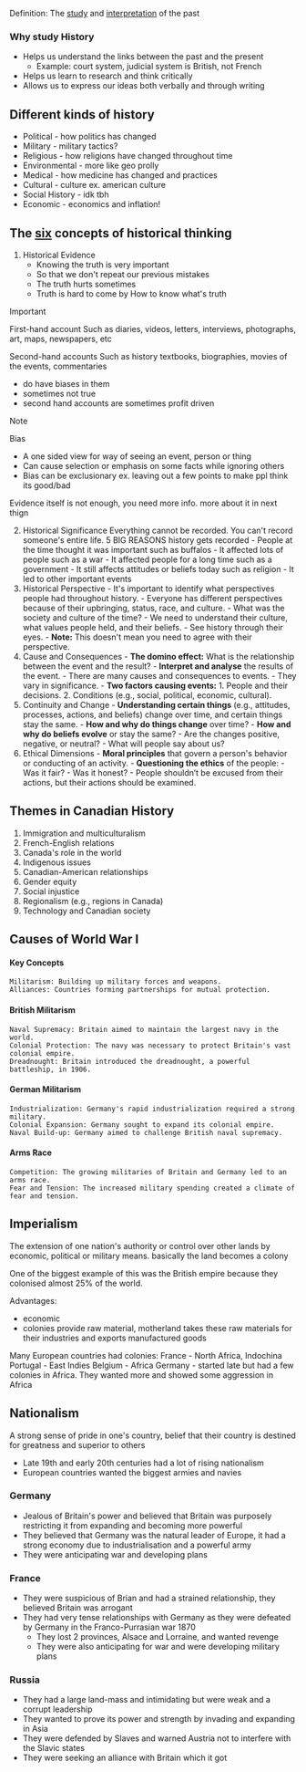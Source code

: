 Definition: The <u>study</u> and <u>interpretation</u> of the past

### Why study History
- Helps us understand the links between the past and the present
	- Example: court system, judicial system is British, not French
- Helps us learn to research and think critically
- Allows us to express our ideas both verbally and through writing

## Different kinds of history
- Political - how politics has changed
- Military - military tactics?
- Religious - how religions have changed throughout time
- Environmental - more like geo prolly
- Medical - how medicine has changed and practices
- Cultural - culture ex. american culture
- Social History - idk tbh
- Economic - economics and inflation!

## The <u>six</u> concepts of historical thinking
1. Historical Evidence
	-  Knowing the truth is very important
	-  So that we don't repeat our previous mistakes
	-  The truth hurts sometimes
	-  Truth is hard to come by
		How to know what's truth

> [!important]
> First-hand account
> Such as diaries, videos, letters, interviews, photographs, art, maps, newspapers, etc
>    
> Second-hand accounts
> Such as history textbooks, biographies, movies of the events, commentaries
> 
>  - do have biases in them
>  - sometimes not true
>  - second hand accounts are sometimes profit driven  

 > [!note]
 > Bias
 > - A one sided view for way of seeing an event, person or thing
>-  Can cause selection or emphasis on some facts while ignoring others
>-  Bias can be exclusionary ex. leaving out a few points to make ppl think its good/bad


Evidence itself is not enough, you need more info. more about it in next thign

2. Historical Significance
		Everything cannot be recorded. You can't record someone's entire life.
		5 BIG REASONS history gets recorded
			 - People at the time thought it was important such as buffalos
			 - It affected lots of people such as a war
			 - It affected people for a long time such as a government
			 - It still affects attitudes or beliefs today such as religion
			 - It led to other important events 
3. Historical Perspective
		- It's important to identify what perspectives people had throughout history.
		- Everyone has different perspectives because of their upbringing, status, race, and culture.
		- What was the society and culture of the time?
		    - We need to understand their culture, what values people held, and their beliefs.
		    - See history through their eyes.
		        - **Note:** This doesn't mean you need to agree with their perspective.
4. Cause and Consequences
		- **The domino effect:** What is the relationship between the event and the result?
		- **Interpret and analyse** the results of the event.
		    - There are many causes and consequences to events.
		    - They vary in significance.
		- **Two factors causing events:**
		    1. People and their decisions.
		    2. Conditions (e.g., social, political, economic, cultural).
5. Continuity and Change
		- **Understanding certain things** (e.g., attitudes, processes, actions, and beliefs) change over time, and certain things stay the same.
		- **How and why do things change** over time?
		- **How and why do beliefs evolve** or stay the same?
		- Are the changes positive, negative, or neutral?
		- What will people say about us?
6. Ethical Dimensions
		- **Moral principles** that govern a person's behavior or conducting of an activity.
		- **Questioning the ethics** of the people:
		    - Was it fair?
		    - Was it honest?
		- People shouldn’t be excused from their actions, but their actions should be examined.
	
## Themes in Canadian History
1. Immigration and multiculturalism
2. French-English relations
3. Canada's role in the world
4. Indigenous issues
5. Canadian-American relationships
6. Gender equity
7. Social injustice
8. Regionalism (e.g., regions in Canada)
9. Technology and Canadian society
## Causes of World War I
#### **Key Concepts**
    Militarism: Building up military forces and weapons.
    Alliances: Countries forming partnerships for mutual protection.
#### **British Militarism**
    Naval Supremacy: Britain aimed to maintain the largest navy in the world.
    Colonial Protection: The navy was necessary to protect Britain's vast colonial empire.
    Dreadnought: Britain introduced the dreadnought, a powerful battleship, in 1906.
#### **German Militarism**
    Industrialization: Germany's rapid industrialization required a strong military.
    Colonial Expansion: Germany sought to expand its colonial empire.
    Naval Build-up: Germany aimed to challenge British naval supremacy.
#### **Arms Race**
    Competition: The growing militaries of Britain and Germany led to an arms race.
    Fear and Tension: The increased military spending created a climate of fear and tension.

## Imperialism
The extension of one nation's authority or control over other lands by economic, political or military means. basically the land becomes a colony

One of the biggest example of this was the British empire because they colonised almost 25% of the world. 

Advantages:
- economic
- colonies provide raw material, motherland takes these raw materials for their industries and exports manufactured goods

Many European countries had colonies:
France - North Africa, Indochina
Portugal - East Indies
Belgium - Africa
Germany - started late but had a few colonies in Africa. They wanted more and showed some aggression in Africa

## Nationalism
A strong sense of pride in one's country, belief that their country is destined for greatness and superior to others
- Late 19th and early 20th centuries had a lot of rising nationalism
- European countries wanted the biggest armies and navies
### Germany
- Jealous of Britain's power and believed that Britain was purposely restricting it from expanding and becoming more powerful
- They believed that Germany was the natural leader of Europe, it had a strong economy due to industrialisation and a powerful army
- They were anticipating war and developing plans

### France
- They were suspicious of Brian and had a strained relationship, they believed Britain was arrogant
- They had very tense relationships with Germany as they were defeated by Germany in the Franco-Purrasian war 1870
	- They lost 2 provinces, Alsace and Lorraine, and wanted revenge
	- They were also anticipating for war and were developing military plans
### Russia
- They had a large land-mass and intimidating but were weak and a corrupt leadership
- They wanted to prove its power and strength by invading and expanding in Asia
- They were defended by Slaves and warned Austria not to interfere with the Slavic states
- They were seeking an alliance with Britain which it got